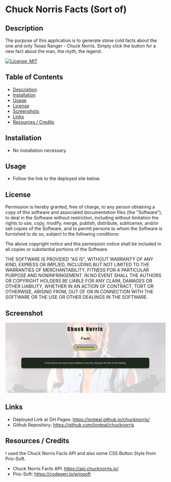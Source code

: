 # Chuck Norris Facts (Sort of) 

<a name="description"></a>

## Description
The purpose of this application is to generate stone cold facts about the one and only Texas Ranger - Chuck Norris. Simply click the button for a new fact about the man, the myth, the legend.


[![License: MIT](https://img.shields.io/badge/License-MIT-yellow.svg)](https://opensource.org/licenses/MIT)

## Table of Contents
- [Description](#description)
- [Installation](#installation)
- [Usage](#usage)
- [License](#license)
- [Screenshots](#screenshots)
- [Links](#links)
- [Resources / Credits](#credits)


<a name="installation"></a>

## Installation
* No installation necessary.

<a name="usage"></a>

## Usage
* Follow the link to the deployed site below.


<a name="license"></a>

## License
Permission is hereby granted, free of charge, to any person obtaining a copy of this software and associated documentation files (the "Software"), to deal in the Software without restriction, including without limitation the rights to use, copy, modify, merge, publish, distribute, sublicense, and/or sell copies of the Software, and to permit persons to whom the Software is furnished to do so, subject to the following conditions:

The above copyright notice and this permission notice shall be included in all copies or substantial portions of the Software.

THE SOFTWARE IS PROVIDED "AS IS", WITHOUT WARRANTY OF ANY KIND, EXPRESS OR IMPLIED, INCLUDING BUT NOT LIMITED TO THE WARRANTIES OF MERCHANTABILITY, FITNESS FOR A PARTICULAR PURPOSE AND NONINFRINGEMENT. IN NO EVENT SHALL THE AUTHORS OR COPYRIGHT HOLDERS BE LIABLE FOR ANY CLAIM, DAMAGES OR OTHER LIABILITY, WHETHER IN AN ACTION OF CONTRACT, TORT OR OTHERWISE, ARISING FROM, OUT OF OR IN CONNECTION WITH THE SOFTWARE OR THE USE OR OTHER DEALINGS IN THE SOFTWARE.

<a name="screenshots"></a>

## Screenshot
 ![Screenshot of Food Page ](./chuck-norris/src/images/screenshot.png)

<a name="links"></a>

## Links

* Deployed Link at GH Pages: https://jonteal.github.io/chucknorris/
* Github Repository: https://github.com/jonteal/chucknorris


<a name="credits"></a>

## Resources / Credits
I used the Chuck Norris Facts API and also some CSS Button Style from Prio-Soft.

* Chuck Norris Facts API: https://api.chucknorris.io/
* Prio-Soft: https://codepen.io/priosoft